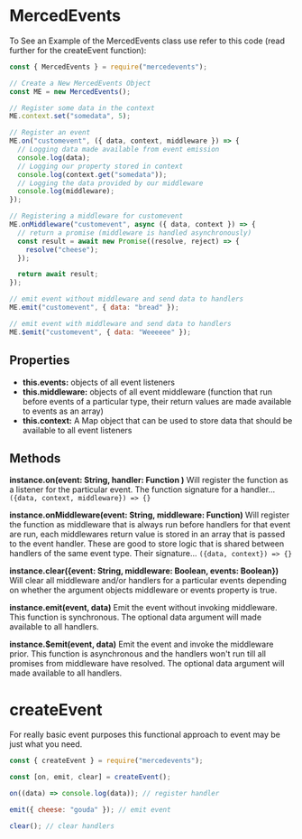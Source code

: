 # MercedEvents

To See an Example of the MercedEvents class use refer to this code (read further for the createEvent function):

```js
const { MercedEvents } = require("mercedevents");

// Create a New MercedEvents Object
const ME = new MercedEvents();

// Register some data in the context
ME.context.set("somedata", 5);

// Register an event
ME.on("customevent", ({ data, context, middleware }) => {
  // Logging data made available from event emission
  console.log(data);
  // Logging our property stored in context
  console.log(context.get("somedata"));
  // Logging the data provided by our middleware
  console.log(middleware);
});

// Registering a middleware for customevent
ME.onMiddleware("customevent", async ({ data, context }) => {
  // return a promise (middleware is handled asynchronously)
  const result = await new Promise((resolve, reject) => {
    resolve("cheese");
  });

  return await result;
});

// emit event without middleware and send data to handlers
ME.emit("customevent", { data: "bread" });

// emit event with middleware and send data to handlers
ME.$emit("customevent", { data: "Weeeeee" });
```

## Properties

- **this.events:** objects of all event listeners
- **this.middleware:** objects of all event middleware (function that run before events of a particular type, their return values are made available to events as an array)
- **this.context:** A Map object that can be used to store data that should be available to all event listeners

## Methods

**instance.on(event: String, handler: Function )**
Will register the function as a listener for the particular event. The function signature for a handler...
`({data, context, middleware}) => {}`

**instance.onMiddleware(event: String, middleware: Function)**
Will register the function as middleware that is always run before handlers for that event are run, each middlewares return value is stored in an array that is passed to the event handler. These are good to store logic that is shared between handlers of the same event type. Their signature...
`({data, context}) => {}`

**instance.clear({event: String, middleware: Boolean, events: Boolean})**
Will clear all middleware and/or handlers for a particular events depending on whether the argument objects middleware or events property is true.

**instance.emit(event, data)**
Emit the event without invoking middleware. This function is synchronous. The optional data argument will made available to all handlers.

**instance.$emit(event, data)**
Emit the event and invoke the middleware prior. This function is asynchronous and the handlers won't run till all promises from middleware have resolved. The optional data argument will made available to all handlers.

# createEvent

For really basic event purposes this functional approach to event may be just what you need.

```js
const { createEvent } = require("mercedevents");

const [on, emit, clear] = createEvent();

on((data) => console.log(data)); // register handler

emit({ cheese: "gouda" }); // emit event

clear(); // clear handlers
```
